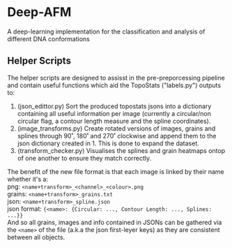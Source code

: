 # Deep-AFM
A deep-learning implementation for the classification and analysis of different DNA conformations

## Helper Scripts
The helper scripts are designed to assisst in the pre-preporcessing pipeline and contain useful functions which aid the TopoStats ("labels.py") outputs to:
1) (json_edittor.py) Sort the produced topostats jsons into a dictionary containing all useful information per image (currently a circular/non circular flag, a contour length measure and the spline coordinates).
2) (image_transforms.py) Create rotated versions of images, grains and splines through 90˚, 180˚ and 270˚ clockwise and append them to the json dictionary created in 1. This is done to expand the dataset.
3) (transform_checker.py) Visualises the splines and grain heatmaps ontop of one another to ensure they match correctly.

The benefit of the new file format is that each image is linked by their name whether it's a:
<br>
png:    `<name+transform>_<channel>_<colour>.png`
<br>
grains: `<name+transform>_grains.txt`
<br>
json: `<name+transform>_spline.json`
<br>
json format:   `{<name>: {Circular: ..., Contour Length: ..., Splines: ...}}`
<br>
And so all grains, images and info contained in JSONs can be gathered via the `<name>` of the file (a.k.a the json first-leyer keys) as they are consistent between all objects.

